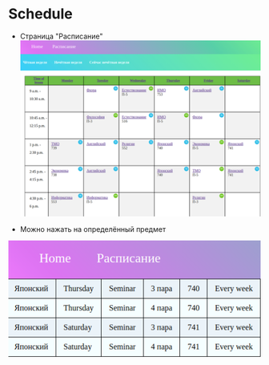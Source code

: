 # Schedule

- Страница "Расписание"
![rм](/readme1.png)

- Можно нажать на определённый предмет

![vаааааdаfаfgаqgаd](/readme2.png)
